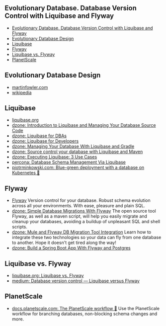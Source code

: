 ## Evolutionary Database. Database Version Control with Liquibase and Flyway
- [Evolutionary Database. Database Version Control with Liquibase and Flyway](#evolutionary-database-database-version-control-with-liquibase-and-flyway)
- [Evolutionary Database Design](#evolutionary-database-design)
- [Liquibase](#liquibase)
- [Flyway](#flyway)
- [Liquibase vs. Flyway](#liquibase-vs-flyway)
- [PlanetScale](#planetscale)

## Evolutionary Database Design
- [martinfowler.com](https://martinfowler.com/articles/evodb.html)
- [wikipedia](https://en.wikipedia.org/wiki/Evolutionary_database_design)

## Liquibase
- [liquibase.org](http://www.liquibase.org/)
- [dzone: Introduction to Liquibase and Managing Your Database Source Code](https://dzone.com/articles/introduction-to-liquibase-and-managing-your-databa)
- [dzone: Liquibase for DBAs](https://dzone.com/articles/liquibase-for-dbas)
- [dzone: Liquibase for Developers](https://dzone.com/articles/liquibase-for-developers-1)
- [dzone: Managing Your Database With Liquibase and Gradle](https://dzone.com/articles/managing-your-database-with-liquibase-and-gradle)
- [dzone: Source control your database with Liquibase and Maven](https://dzone.com/articles/source-control-your-database)
- [dzone: Executing Liquibase: 3 Use Cases](https://dzone.com/articles/executing-liquibase-3-use-cases)
- [percona: Database Schema Management Via Liquibase](https://www.percona.com/community-blog/2020/10/01/database-schema-management-via-liquibase/)
- [piotrminkowski.com: Blue-green deployment with a database on Kubernetes 🌟](https://piotrminkowski.com/2021/02/18/blue-green-deployment-with-a-database-on-kubernetes/)

## Flyway
- [Flyway](https://flywaydb.org/) Version control for your database. Robust schema evolution across all your environments. With ease, pleasure and plain SQL.
- [dzone: Simple Database Migrations With Flyway](https://dzone.com/articles/introduction-to-database-migrations-using-flyway) The open source tool Flyway, as well as a maven script, will help you easily migrate and cleanup your databases, avoiding a buildup of unpleasant SQL and shell scripts.
- [dzone: Mule and Flyway DB Migration Tool Integration](https://dzone.com/articles/muleflyway-db-migration-tool-integration) Learn how to integrate these two technologies so your data can fly from one database to another. Hope it doesn't get tired along the way!
- [dzone: Build a Spring Boot App With Flyway and Postgres](https://dzone.com/articles/build-a-spring-boot-app-with-flyway-and-postgres) 

## Liquibase vs. Flyway
- [liquibase.org: Liquibase vs. Flyway](https://www.liquibase.org/liquibase-vs-flyway)
- [medium: Database version control — Liquibase versus Flyway](https://medium.com/@ruxijitianu/database-version-control-liquibase-versus-flyway-9872d43ee5a4)

## PlanetScale
- [docs.planetscale.com: The PlanetScale workflow 🌟](https://docs.planetscale.com/concepts/planetscale-workflow) Use the PlanetScale workflow for branching databases, non-blocking schema changes and more.
